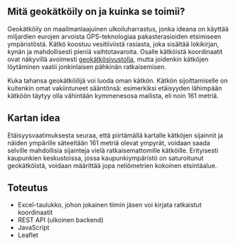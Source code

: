 ## Mitä geokätköily on ja kuinka se toimii?
Geokätköily on maailmanlaajuinen ulkoiluharrastus, jonka ideana on käyttää miljardien eurojen arvoista GPS-teknologiaa pakasterasioiden etsimiseen ympäristöstä. Kätkö koostuu vesitiiviistä rasiasta, joka sisältää lokikirjan, kynän ja mahdollisesti pieniä vaihtotavaroita. Osalle kätköistä koordinaatit ovat näkyvillä avoimesti [geokätkösivustolla](https://geocaching.com), mutta joidenkin kätköjen löytäminen vaatii jonkinlaisen pähkinän ratkaisemisen.

Kuka tahansa geokätköilijä voi luoda oman kätkön. Kätkön sijoittamiselle on kuitenkin omat vakiintuneet sääntönsä: esimerkiksi etäisyyden lähimpään kätköön täytyy olla vähintään kymmenesosa mailista, eli noin 161 metriä.

## Kartan idea
Etäisyysvaatimuksesta seuraa, että piirtämällä kartalle kätköjen sijainnit ja näiden ympärille säteeltään 161 metriä olevat ympyrät, voidaan saada selville mahdollisia sijainteja vielä ratkaisemattomille kätköille. Erityisesti kaupunkien keskustoissa, jossa kaupunkiympäristö on saturoitunut geokätköistä, voidaan määrittää jopa neliömetrien kokoinen etsintäalue.

## Toteutus
- Excel-taulukko, johon jokainen tiimin jäsen voi kirjata ratkaistut koordinaatit
- REST API (ulkoinen backend)
- JavaScript
- Leaflet